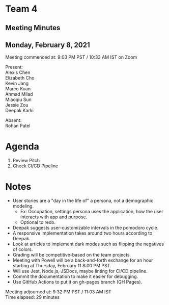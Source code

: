 # Team 4
## Meeting Minutes
## Monday, February 8, 2021

Meeting commenced at: 9:03 PM PST / 10:33 AM IST on Zoom

Present:  
Alexis Chen  
Elizabeth Cho  
Kevin Jang  
Marco Kuan  
Ahmad Milad  
Miaoqiu Sun  
Jessie Zou  
Deepak Karki  

Absent:  
Rohan Patel  

# Agenda
1. Review Pitch
2. Check CI/CD Pipeline

# Notes
- User stories are a "day in the life of" a persona, not a demographic modeling.
  - Ex: Occupation, settings persona uses the application, how the user interacts with app and purpose.
  - Optional to redo.
- Deepak suggests user-customizable intervals in the pomodoro cycle.
- A responsive implementation takes around two hours according to Deepak.
- Look at articles to implement dark modes such as flipping the negatives of colors.
- Grading will be competitive-based on the team projects.
- Meeting with Powell will be a back-and-forth exchange for an hour starting at Thursday, February 11 8:00 PM PST.
- Will use Jest, Node.js, JSDocs, maybe linting for CI/CD pipeline.
- Commit the documentation to make it easier for debugging.
- Use GitHub Actions to put it on gh-pages branch (GH Pages).

Meeting adjourned at: 9:32 PM PST / 11:03 AM IST  
Time elapsed: 29 minutes
